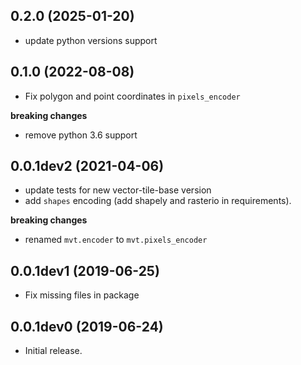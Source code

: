 ## 0.2.0 (2025-01-20)

* update python versions support

## 0.1.0 (2022-08-08)

* Fix polygon and point coordinates in `pixels_encoder`

**breaking changes**

* remove python 3.6 support

## 0.0.1dev2 (2021-04-06)

* update tests for new vector-tile-base version
* add `shapes` encoding (add shapely and rasterio in requirements).

**breaking changes**

* renamed `mvt.encoder` to `mvt.pixels_encoder`

## 0.0.1dev1 (2019-06-25)

* Fix missing files in package

## 0.0.1dev0 (2019-06-24)

* Initial release.
